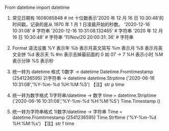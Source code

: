 From datetime import datetime

1. 常见日期有
	1608085848     # int 十位数表示'2020 年 12 月 16 日 10:30:48'的时间戳，记录的是从 1970 年 1 月 1 日凌晨开始的秒数。
	'2020-12-16 10:31:08'		# 字符串
	'2020-12-16 10:31:08.132465'	# 字符串 
	'2020 年 12 月 16 日 10:30:48'		# 字符串
	'11/Nov/20 20:00:31: 36'  	# 字符串

2. Format 语法设置
	%Y 表示年	%b 表示月英文简写
	%m 表示月	%B  表示月英文全拼
	%d 表示天	% #m 表示去掉最前面的 0 如 07 -> 7
	%H 表示小时
	%M 表示分钟
	%S 表示秒

3. 统一转为 datetime 格式
	1)数字 -> datetime
		Datetime.Fromtimestamp (2541236595)
	2)字符串 -> datetime
		datetime.Strptime ('2020-06-16 10:31:08','%Y-%m-%d %H:%M:%S')  【注】str p time
4. 统一转为数字格式
	1)字符串/datetime -> 数字
		time = datetime.Striptime ('2020-06-16 10:31:08','%Y-%m-%d %H:%M:%S')
		Time.Timestamp ()
	
5. 统一转为字符串格式
	1)数字/datetime -> 字符串
		Time = datetime.Fromtimestamp (2541236595)
		Time.Strftime ('%Y-%m-%d %H:%M:%s')  【注】str f time
		
